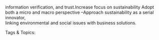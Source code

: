 information verification, and trust.Increase focus on sustainability
Adopt both a micro and macro perspective
 –Approach sustainability as a serial innovator,  
linking environmental and social issues with 
business solutions.

   Tags & Topics:
   